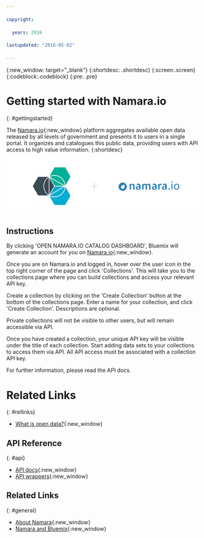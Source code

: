 ```yaml
---

copyright:

  years: 2016

lastupdated: "2016-05-02"

---
```


{:new_window: target="_blank"}
{:shortdesc: .shortdesc}
{:screen:.screen}
{:codeblock:.codeblock}
{:pre: .pre}

# Getting started with Namara.io
{: #gettingstarted}

The [Namara.io](https://namara.io){:new_window} platform aggregates available open data released by all levels of government and presents it to users in a single portal. It organizes and catalogues this public data, providing users with API access to high value information.
{:shortdesc}

![Namara Bluemix overview](namara_bluemix.jpg)

## Instructions

By clicking 'OPEN NAMARA.IO CATALOG DASHBOARD', Bluemix will generate an account for you on [Namara.io](https://namara.io){:new_window}.

Once you are on Namara.io and logged in, hover over the user icon in the top right corner of the page and click 'Collections'. This will take you to the collections page where you can build collections and access your relevant API key.

Create a collection by clicking on the 'Create Collection' button at the bottom of the collections page. Enter a name for your collection, and click 'Create Collection'. Descriptions are optional.

Private collections will not be visible to other users, but will remain accessible via API.

Once you have created a collection, your unique API key will be visible under the title of each collection. Start adding data sets to your collections to access them via API. All API access must be associated with a collection API key.

For further information, please read the API docs.

# Related Links
{: #rellinks}

* [What is open data?](https://namara.io/#/opendata){:new_window}

## API Reference
{: #api}

* [API docs](https://namara.io/#/api){:new_window}
* [API wrappers](https://github.com/namara-io){:new_window}

## Related Links
{: #general}

* [About Namara](https://namara.io/#/about){:new_window}
* [Namara and Bluemix](http://press.thinkdataworks.com/2015/02/19/namara-and-bluemix.html){:new_window}
